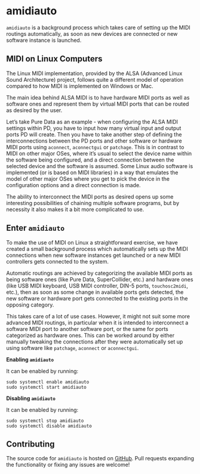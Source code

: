# amidiauto

`amidiauto`  is a background process which takes care of setting up the MIDI routings automatically, as soon as new devices are connected or new software instance is launched.

## MIDI on Linux Computers

The Linux MIDI implementation, provided by the ALSA (Advanced Linux Sound Architecture) project, follows quite a different model of operation compared to how MIDI is implemented on Windows or Mac.

The main idea behind ALSA MIDI is to have hardware MIDI ports as well as software ones and represent them by virtual MIDI ports that can be routed as desired by the user. 

Let’s take Pure Data as an example - when configuring the ALSA MIDI settings within PD, you have to input how many virtual input and output ports PD will create. Then you have to take another step of defining the interconnections between the PD ports and other software or hardware MIDI ports using `aconnect`, `aconnectgui` or `patchage`. This is in contrast to MIDI on other major OSes, where it’s usual to select the device name within the software being configured, and a direct connection between the selected device and the software is assumed. Some Linux audio software is implemented (or is based on MIDI libraries) in a way that emulates the model of other major OSes where you get to pick the device in the configuration options and a direct connection is made.

The ability to interconnect the MIDI ports as desired opens up some interesting possibilities of chaining multiple software programs, but by necessity it also makes it a bit more complicated to use.

## Enter `amidiauto`

To make the use of MIDI on Linux a straightforward exercise, we have created a small background process which automatically sets up the MIDI connections when new software instances get launched or a new MIDI controllers gets connected to the system.

Automatic routings are achieved by categorizing the available MIDI ports as being software ones (like Pure Data, SuperCollider, etc.) and hardware ones (like USB MIDI keyboard, USB MIDI controller, DIN-5 ports, `touchosc2midi`, etc.), then as soon as some change in available ports gets detected, the new software or hardware port gets connected to the existing ports in the opposing category.

This takes care of a lot of use cases. However, it might not suit some more advanced MIDI routings, in particular when it is intended to interconnect a software MIDI port to another software port, or the same for ports categorized as hardware ones. This can be worked around by either manually tweaking the connections after they were automatically set up using software like `patchage`, `aconnect` or `aconnectgui`.

**Enabling `amidiauto`**

It can be enabled by running:

```
sudo systemctl enable amidiauto
sudo systemctl start amidiauto
```

**Disabling `amidiauto`**

It can be enabled by running:
```
sudo systemctl stop amidiauto
sudo systemctl disable amidiauto
```

## Contributing

The source code for `amidiauto` is hosted on <a href="https://github.com/BlokasLabs/amidiauto" target="_blank">GitHub</a>. Pull requests expanding the functionality or fixing any issues are welcome!



